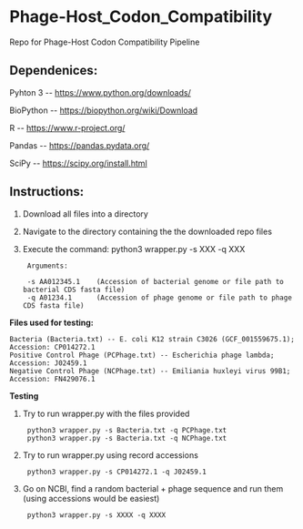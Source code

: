 # Phage-Host_Codon_Compatibility
Repo for Phage-Host Codon Compatibility Pipeline

## Dependenices:

Pyhton 3 -- https://www.python.org/downloads/

BioPython -- https://biopython.org/wiki/Download

R -- https://www.r-project.org/

Pandas -- https://pandas.pydata.org/

SciPy -- https://scipy.org/install.html


## **Instructions:**

1. Download all files into a directory

2. Navigate to the directory containing the the downloaded repo files

3. Execute the command: python3 wrapper.py -s XXX -q XXX
        
        Arguments:
        
        -s AA012345.1    (Accession of bacterial genome or file path to bacterial CDS fasta file)
        -q A01234.1      (Accession of phage genome or file path to phage CDS fasta file)


**Files used for testing:**
    
    Bacteria (Bacteria.txt) -- E. coli K12 strain C3026 (GCF_001559675.1); Accession: CP014272.1
    Positive Control Phage (PCPhage.txt) -- Escherichia phage lambda; Accession: J02459.1
    Negative Control Phage (NCPhage.txt) -- Emiliania huxleyi virus 99B1; Accession: FN429076.1


**Testing**

1) Try to run wrapper.py with the files provided 

        python3 wrapper.py -s Bacteria.txt -q PCPhage.txt
        python3 wrapper.py -s Bacteria.txt -q NCPhage.txt

2) Try to run wrapper.py using record accessions

        python3 wrapper.py -s CP014272.1 -q J02459.1

3) Go on NCBI, find a random bacterial + phage sequence and run them (using accessions would be easiest)

        python3 wrapper.py -s XXXX -q XXXX
